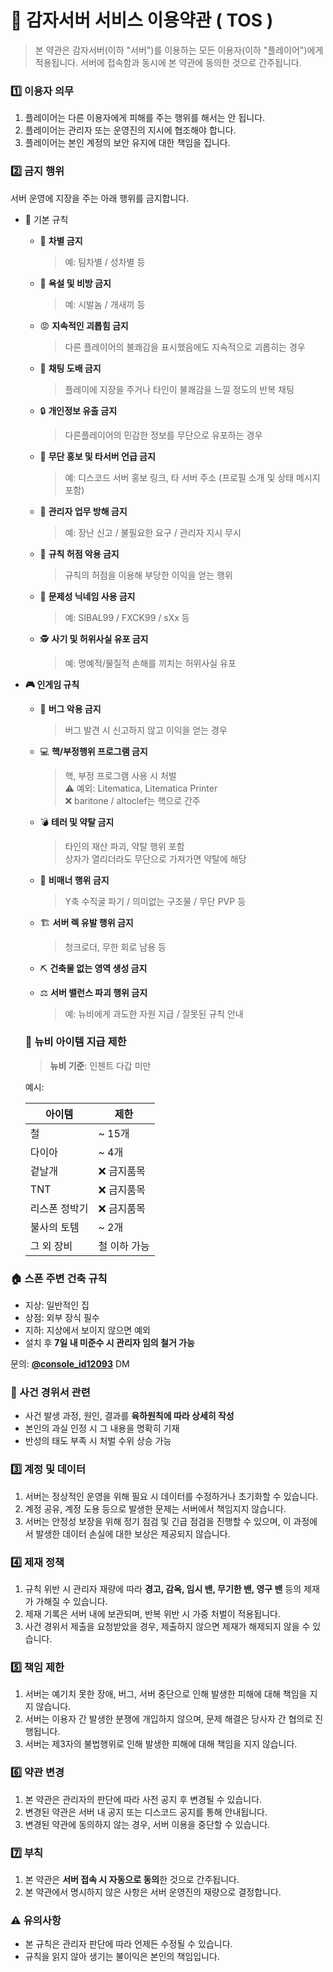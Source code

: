 # 🥔 감자서버 서비스 이용약관 ( TOS )

> 본 약관은 감자서버(이하 "서버")를 이용하는 모든 이용자(이하 "플레이어")에게 적용됩니다. 서버에 접속함과 동시에 본 약관에 동의한 것으로 간주됩니다.

### 1️⃣ 이용자 의무

1. 플레이어는 다른 이용자에게 피해를 주는 행위를 해서는 안 됩니다.
2. 플레이어는 관리자 또는 운영진의 지시에 협조해야 합니다.
3. 플레이어는 본인 계정의 보안 유지에 대한 책임을 집니다.

### 2️⃣ 금지 행위

서버 운영에 지장을 주는 아래 행위를 금지합니다.

* 📌 기본 규칙
  *   🚫 **차별 금지**

      > 예: 팀차별 / 성차별 등
  *   🤬 **욕설 및 비방 금지**

      > 예: 시발놈 / 개새끼 등
  *   😡 **지속적인 괴롭힘 금지**

      > 다른 플레이어의 불쾌감을 표시했음에도 지속적으로 괴롭히는 경우
  *   💬 **채팅 도배 금지**

      > 플레이에 지장을 주거나 타인이 불쾌감을 느낄 정도의 반복 채팅
  *   🔒 **개인정보 유출 금지**

      > 다른플레이어의 민감한 정보를 무단으로 유포하는 경우
  *   📢 **무단 홍보 및 타서버 언급 금지**

      > 예: 디스코드 서버 홍보 링크, 타 서버 주소 (프로필 소개 및 상태 메시지 포함)
  *   🛑 **관리자 업무 방해 금지**

      > 예: 장난 신고 / 불필요한 요구 / 관리자 지시 무시
  *   🧐 **규칙 허점 악용 금지**

      > 규칙의 허점을 이용해 부당한 이익을 얻는 행위
  *   🚷 **문제성 닉네임 사용 금지**

      > 예: SIBAL99 / FXCK99 / sXx 등
  *   🕵 **사기 및 허위사실 유포 금지**

      > 예: 명예적/물질적 손해를 끼치는 허위사실 유포


*   **🎮 인게임 규칙**

    *   🐞 **버그 악용 금지**

        > 버그 발견 시 신고하지 않고 이익을 얻는 경우
    *   💻 **핵/부정행위 프로그램 금지**

        > 핵, 부정 프로그램 사용 시 처벌\
        > ⚠️ 예외: Litematica, Litematica Printer\
        > ❌ baritone / altoclef는 핵으로 간주
    *   💣 **테러 및 약탈 금지**

        > 타인의 재산 파괴, 약탈 행위 포함\
        > 상자가 열리더라도 무단으로 가져가면 약탈에 해당
    *   🚫 **비매너 행위 금지**

        > Y축 수직굴 파기 / 의미없는 구조물 / 무단 PVP 등
    *   🏗 **서버 렉 유발 행위 금지**

        > 청크로더, 무한 회로 남용 등
    * ⛏ **건축물 없는 영역 생성 금지**
    *   ⚖️ **서버 밸런스 파괴 행위 금지**

        > 예: 뉴비에게 과도한 자원 지급 / 잘못된 규칙 안내

    ### 🎁 뉴비 아이템 지급 제한

    > **뉴비 기준**: 인첸트 다갑 미만

    예시:

    | 아이템     | 제한      |
    | ------- | ------- |
    | 철       | \~ 15개  |
    | 다이아     | \~ 4개   |
    | 겉날개     | ❌ 금지품목  |
    | TNT     | ❌ 금지품목  |
    | 리스폰 정박기 | ❌ 금지품목  |
    | 불사의 토템  | \~ 2개   |
    | 그 외 장비  | 철 이하 가능 |



### 🏠 스폰 주변 건축 규칙

* 지상: 일반적인 집
* 상점: 외부 장식 필수
* 지하: 지상에서 보이지 않으면 예외
* 설치 후 **7일 내 미준수 시 관리자 임의 철거 가능**

문의: [**@console\_id12093**](discord://-/users/804194370018344961) DM



### 📝 사건 경위서 관련

* 사건 발생 과정, 원인, 결과를 **육하원칙에 따라 상세히 작성**
* 본인의 과실 인정 시 그 내용을 명확히 기재
* 반성의 태도 부족 시 처벌 수위 상승 가능



### 3️⃣ 계정 및 데이터

1. 서버는 정상적인 운영을 위해 필요 시 데이터를 수정하거나 초기화할 수 있습니다.
2. 계정 공유, 계정 도용 등으로 발생한 문제는 서버에서 책임지지 않습니다.
3. 서버는 안정성 보장을 위해 정기 점검 및 긴급 점검을 진행할 수 있으며, 이 과정에서 발생한 데이터 손실에 대한 보상은 제공되지 않습니다.



### 4️⃣ 제재 정책

1. 규칙 위반 시 관리자 재량에 따라 **경고, 감옥, 임시 밴, 무기한 밴, 영구 밴** 등의 제재가 가해질 수 있습니다.
2. 제재 기록은 서버 내에 보관되며, 반복 위반 시 가중 처벌이 적용됩니다.
3. 사건 경위서 제출을 요청받았을 경우, 제출하지 않으면 제재가 해제되지 않을 수 있습니다.



### 5️⃣ 책임 제한

1. 서버는 예기치 못한 장애, 버그, 서버 중단으로 인해 발생한 피해에 대해 책임을 지지 않습니다.
2. 서버는 이용자 간 발생한 분쟁에 개입하지 않으며, 문제 해결은 당사자 간 협의로 진행됩니다.
3. 서버는 제3자의 불법행위로 인해 발생한 피해에 대해 책임을 지지 않습니다.



### 6️⃣ 약관 변경

1. 본 약관은 관리자의 판단에 따라 사전 공지 후 변경될 수 있습니다.
2. 변경된 약관은 서버 내 공지 또는 디스코드 공지를 통해 안내됩니다.
3. 변경된 약관에 동의하지 않는 경우, 서버 이용을 중단할 수 있습니다.



### 7️⃣ 부칙

1. 본 약관은 **서버 접속 시 자동으로 동의**한 것으로 간주됩니다.
2. 본 약관에서 명시하지 않은 사항은 서버 운영진의 재량으로 결정합니다.



### ⚠️ 유의사항

* 본 규칙은 관리자 판단에 따라 언제든 수정될 수 있습니다.
* 규칙을 읽지 않아 생기는 불이익은 본인의 책임입니다.
